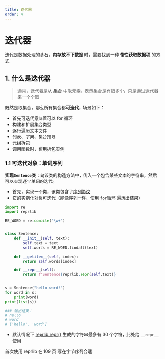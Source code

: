 ```yaml
---
title: 迭代器
order: 4
---
```


# 迭代器

<Alert type="info">迭代是数据处理的基石，**内存放不下数据** 时，需要找到一种 **惰性获取数据项** 的方式</Alert>

## 1. 什么是迭代器

> 通常，迭代器是从 **集合** 中取元素，表示集合是有限多个，只是通过迭代器来一个个取

既然是取集合，那么所有集合都**可迭代**，场景如下：

- 首先可迭代意味着可以 <Font>for 循环</Font>
- 构建和扩展集合类型
- 逐行遍历文本文件
- 列表、字典、集合推导
- 元组拆包
- 调用函数时，使用拆包实例

### 1.1 可迭代对象：单词序列

**实现`Sentence`类**：向该类的构造方法中，传入一个包含某些文本的字符串，然后可以实现逐个单词的迭代。

- 首先，实现一个类，该类包含了[序列协议]()
- 它的实例化对象可迭代（能像序列一样，使用 `for`循环 遍历出结果）

```python
import re
import reprlib

RE_WOED = re.compile("\w+")


class Sentence:
    def __init__(self, text):
        self.text = text
        self.words = RE_WOED.findall(text)

    def __getitem__(self, index):
        return self.words[index]

    def __repr__(self):
        return f'Sentence{reprlib.repr(self.text)}'


s = Sentence("hello word!")
for word in s:
    print(word)
print(list(s))

### 输出结果：
# hello
# word
# ['hello', 'word']
```

- 默认情况下 [reprlib.repr()]() 生成的字符串最多有 30 个字符，此处给 `__repr__` 使用

首次使用 reprlib 在 109 页 写在字节序列合适

